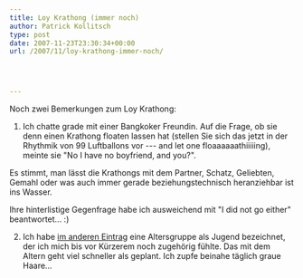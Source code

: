 ```yaml
---
title: Loy Krathong (immer noch)
author: Patrick Kollitsch
type: post
date: 2007-11-23T23:30:34+00:00
url: /2007/11/loy-krathong-immer-noch/




---
```

Noch zwei Bemerkungen zum Loy Krathong:

1. Ich chatte grade mit einer Bangkoker Freundin. Auf die Frage, ob sie denn einen Krathong floaten lassen hat (stellen Sie sich das jetzt in der Rhythmik von 99 Luftballons vor --- and let one floaaaaaathiiiiing), meinte sie "No I have no boyfriend, and you?". 

Es stimmt, man lässt die Krathongs mit dem Partner, Schatz, Geliebten, Gemahl oder was auch immer gerade beziehungstechnisch heranziehbar ist ins Wasser. 

Ihre hinterlistige Gegenfrage habe ich ausweichend mit "I did not go either" beantwortet... :)

2. Ich habe <a href="1450">im anderen Eintrag</a> eine Altersgruppe als Jugend bezeichnet, der ich mich bis vor Kürzerem noch zugehörig fühlte. Das mit dem Altern geht viel schneller als geplant. Ich zupfe beinahe täglich graue Haare...